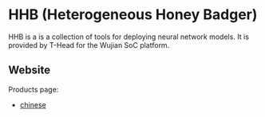 <!--- Licensed to the Apache Software Foundation (ASF) under one -->
<!--- or more contributor license agreements.  See the NOTICE file -->
<!--- distributed with this work for additional information -->
<!--- regarding copyright ownership.  The ASF licenses this file -->
<!--- to you under the Apache License, Version 2.0 (the -->
<!--- "License"); you may not use this file except in compliance -->
<!--- with the License.  You may obtain a copy of the License at -->

<!---   http://www.apache.org/licenses/LICENSE-2.0 -->

<!--- Unless required by applicable law or agreed to in writing, -->
<!--- software distributed under the License is distributed on an -->
<!--- "AS IS" BASIS, WITHOUT WARRANTIES OR CONDITIONS OF ANY -->
<!--- KIND, either express or implied.  See the License for the -->
<!--- specific language governing permissions and limitations -->
<!--- under the License. -->

HHB (Heterogeneous Honey Badger)
==============================================

HHB is a is a collection of tools for deploying neural network models. It is provided by T-Head for the Wujian SoC platform.

Website
---------------
Products page:

- [chinese](https://occ.t-head.cn/development/series/index?spm=a2cl5.14300690.0.0.4aca475a4yHCxV&id=3865005559921381376&type=kind&softPlatformType=6#sticky)

